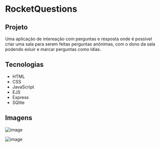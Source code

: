 # RocketQuestions

## Projeto
Uma aplicação de intereação com perguntas e resposta onde é possível criar uma sala para serem feitas perguntas anônimas, com o dono da sala podendo exluir e marcar perguntas como ldias.

## Tecnologias
- HTML
- CSS
- JavaScript
- EJS
- Express
- SQlite

## Imagens

![image](https://user-images.githubusercontent.com/71149968/124654191-40cdde80-de6c-11eb-94d6-58bd6413fd7c.png)

![image](https://user-images.githubusercontent.com/71149968/124654284-63f88e00-de6c-11eb-93ee-b435599e8f15.png)

